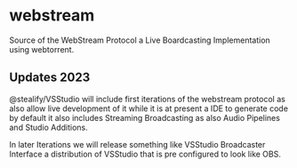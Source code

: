 # webstream
Source of the WebStream Protocol a Live Boardcasting Implementation using webtorrent.

## Updates 2023
@stealify/VSStudio will include first iterations of the webstream protocol as also allow live development of it while it is at present a IDE to generate code by default it also includes Streaming Broadcasting as also Audio Pipelines and Studio Additions. 

In later Iterations we will release something like VSStudio Broadcaster Interface a distribution of VSStudio that is pre configured to look like OBS.
